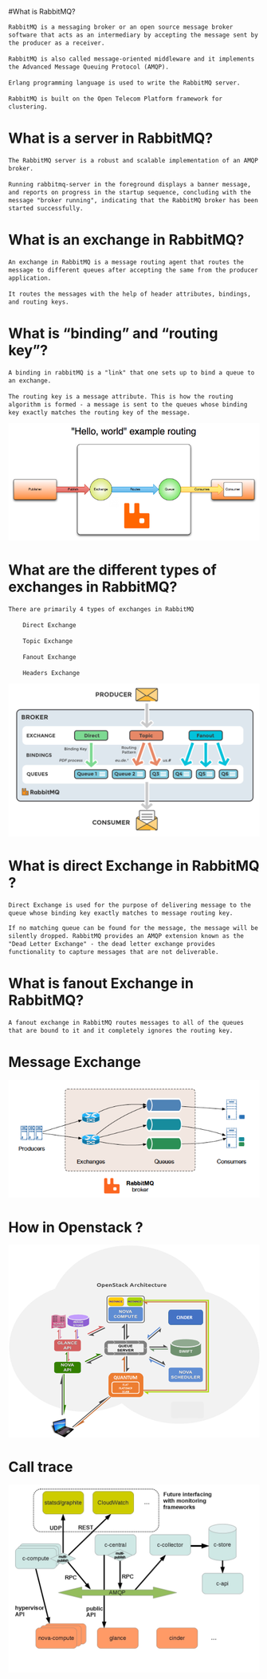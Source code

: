 #What is RabbitMQ?


~~~
RabbitMQ is a messaging broker or an open source message broker software that acts as an intermediary by accepting the message sent by the producer as a receiver. 

RabbitMQ is also called message-oriented middleware and it implements the Advanced Message Queuing Protocol (AMQP). 

Erlang programming language is used to write the RabbitMQ server. 

RabbitMQ is built on the Open Telecom Platform framework for clustering.
~~~


# What is a server in RabbitMQ?


~~~
The RabbitMQ server is a robust and scalable implementation of an AMQP broker. 

Running rabbitmq-server in the foreground displays a banner message, and reports on progress in the startup sequence, concluding with the message "broker running", indicating that the RabbitMQ broker has been started successfully.
~~~


# What is an exchange in RabbitMQ?


~~~
An exchange in RabbitMQ is a message routing agent that routes the message to different queues after accepting the same from the producer application. 

It routes the messages with the help of header attributes, bindings, and routing keys.
~~~


# What is “binding” and “routing key”?


~~~
A binding in rabbitMQ is a "link" that one sets up to bind a queue to an exchange.

The routing key is a message attribute. This is how the routing algorithm is formed - a message is sent to the queues whose binding key exactly matches the routing key of the message.
~~~


![Image ipa](https://github.com/NileshChandekar/rabbitmq/blob/master/hello-world-example-routing.png)


# What are the different types of exchanges in RabbitMQ?


~~~
There are primarily 4 types of exchanges in RabbitMQ

	Direct Exchange

	Topic Exchange

	Fanout Exchange

	Headers Exchange
~~~


![Image ipa](https://github.com/NileshChandekar/rabbitmq/blob/master/exchanges-topic-fanout-direct.png)



# What is direct Exchange in RabbitMQ ?

~~~
Direct Exchange is used for the purpose of delivering message to the queue whose binding key exactly matches to message routing key.
~~~
~~~
If no matching queue can be found for the message, the message will be silently dropped. RabbitMQ provides an AMQP extension known as the "Dead Letter Exchange" - the dead letter exchange provides functionality to capture messages that are not deliverable.
~~~

# What is fanout Exchange in RabbitMQ?

~~~
A fanout exchange in RabbitMQ routes messages to all of the queues that are bound to it and it completely ignores the routing key.
~~~



# Message Exchange 

![Image ipa](https://github.com/NileshChandekar/rabbitmq/blob/master/Screen%20Shot%202017-04-05%20at%204.12.40%20PM.png)

# How in Openstack ?

![Image ipa](https://github.com/NileshChandekar/rabbitmq/blob/master/openstackrabbitmq.png)

# Call trace 

![Image ipa](https://github.com/NileshChandekar/rabbitmq/blob/master/Ceilometer-multi-publish2.jpg)

